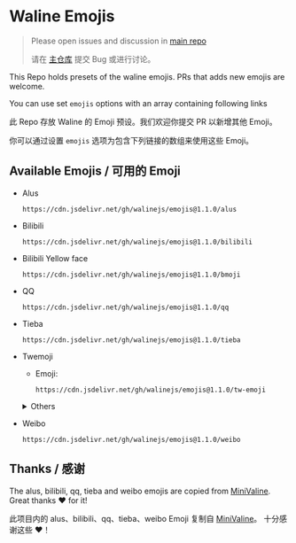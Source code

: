 # Waline Emojis

> Please open issues and discussion in [main repo](https://github.com/lizheming/waline)
>
> 请在 [主仓库](https://github.com/lizheming/waline) 提交 Bug 或进行讨论。

This Repo holds presets of the waline emojis. PRs that adds new emojis are welcome.

You can use set `emojis` options with an array containing following links

此 Repo 存放 Waline 的 Emoji 预设。我们欢迎你提交 PR 以新增其他 Emoji。

你可以通过设置 `emojis` 选项为包含下列链接的数组来使用这些 Emoji。

## Available Emojis / 可用的 Emoji

- Alus

  ```
  https://cdn.jsdelivr.net/gh/walinejs/emojis@1.1.0/alus
  ```

- Bilibili

  ```
  https://cdn.jsdelivr.net/gh/walinejs/emojis@1.1.0/bilibili
  ```

- Bilibili Yellow face

  ```
  https://cdn.jsdelivr.net/gh/walinejs/emojis@1.1.0/bmoji
  ```

- QQ

  ```
  https://cdn.jsdelivr.net/gh/walinejs/emojis@1.1.0/qq
  ```

- Tieba

  ```
  https://cdn.jsdelivr.net/gh/walinejs/emojis@1.1.0/tieba
  ```

- Twemoji

  - Emoji:

    ```
    https://cdn.jsdelivr.net/gh/walinejs/emojis@1.1.0/tw-emoji
    ```

  <details>
  <summary>Others</summary>

  - Full: (Not recommand)

    ```
    https://cdn.jsdelivr.net/gh/walinejs/emojis@1.1.0/tw
    ```

  - People:

    ```
    https://cdn.jsdelivr.net/gh/walinejs/emojis@1.1.0/tw-people
    ```

  - Body:

    ```
    https://cdn.jsdelivr.net/gh/walinejs/emojis@1.1.0/tw-body
    ```

  - Flag:

    ```
    https://cdn.jsdelivr.net/gh/walinejs/emojis@1.1.0/tw-flag
    ```

  - Food:

    ```
    https://cdn.jsdelivr.net/gh/walinejs/emojis@1.1.0/tw-food
    ```

  - Natural:

    ```
    https://cdn.jsdelivr.net/gh/walinejs/emojis@1.1.0/tw-natural
    ```

  - Object:

    ```
    https://cdn.jsdelivr.net/gh/walinejs/emojis@1.1.0/tw-object
    ```

  - Sport:

    ```
    https://cdn.jsdelivr.net/gh/walinejs/emojis@1.1.0/tw-sport
    ```

  - Symbol:

    ```
    https://cdn.jsdelivr.net/gh/walinejs/emojis@1.1.0/tw-symbol
    ```

  - Time:

    ```
    https://cdn.jsdelivr.net/gh/walinejs/emojis@1.1.0/tw-time
    ```

  - Travel:

    ```
    https://cdn.jsdelivr.net/gh/walinejs/emojis@1.1.0/tw-travel
    ```

  - Weather:

    ```
    https://cdn.jsdelivr.net/gh/walinejs/emojis@1.1.0/tw-weather
    ```

  </details>

- Weibo

  ```
  https://cdn.jsdelivr.net/gh/walinejs/emojis@1.1.0/weibo
  ```

## Thanks / 感谢

The alus, bilibili, qq, tieba and weibo emojis are copied from [MiniValine](https://github.com/MiniValine). Great thanks :heart: for it!

此项目内的 alus、bilibili、qq、tieba、weibo Emoji 复制自 [MiniValine](https://github.com/MiniValine)。 十分感谢这些 :heart:！
